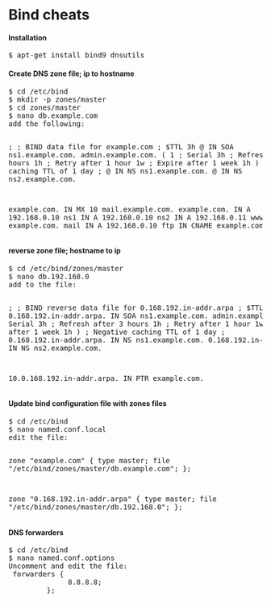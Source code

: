 Bind cheats
===========

<h4>Installation</h4>
<pre>
$ apt-get install bind9 dnsutils
</pre>

<h4>Create DNS zone file; ip to hostname</h4>
<pre>
$ cd /etc/bind
$ mkdir -p zones/master
$ cd zones/master
$ nano db.example.com
add the following: 

;
; BIND data file for example.com
;
$TTL    3h
@       IN      SOA     ns1.example.com. admin.example.com. (
                          1        ; Serial
                          3h       ; Refresh after 3 hours
                          1h       ; Retry after 1 hour
                          1w       ; Expire after 1 week
                          1h )     ; Negative caching TTL of 1 day
;
@       IN      NS      ns1.example.com.
@       IN      NS      ns2.example.com.


example.com.            IN      MX      10      mail.example.com.
example.com.            IN      A       192.168.0.10
ns1                     IN      A       192.168.0.10
ns2                     IN      A       192.168.0.11
www                     IN      CNAME   example.com.
mail                    IN      A       192.168.0.10
ftp                     IN      CNAME   example.com.
</pre>

<h4>reverse zone file; hostname to ip </h4>
<pre>
$ cd /etc/bind/zones/master
$ nano db.192.168.0
add to the file:

;
; BIND reverse data file for 0.168.192.in-addr.arpa
;
$TTL    604800
0.168.192.in-addr.arpa.      IN      SOA     ns1.example.com. admin.example.com. (
                          1         ; Serial
                          3h       ; Refresh after 3 hours
                          1h       ; Retry after 1 hour
                          1w       ; Expire after 1 week
                          1h )     ; Negative caching TTL of 1 day
;
0.168.192.in-addr.arpa.       IN      NS      ns1.example.com.
0.168.192.in-addr.arpa.       IN      NS      ns2.example.com.

10.0.168.192.in-addr.arpa.   IN      PTR      example.com.
</pre>

<h4>Update bind configuration file with zones files</h4>
<pre>
$ cd /etc/bind
$ nano named.conf.local
edit the file:

zone "example.com" {
       type master;
       file "/etc/bind/zones/master/db.example.com";
};

zone "0.168.192.in-addr.arpa" {
       type master;
       file "/etc/bind/zones/master/db.192.168.0";
};
</pre>


<h4>DNS forwarders</h4>
<pre>
$ cd /etc/bind
$ nano named.conf.options
Uncomment and edit the file:
 forwarders {
              8.8.8.8;
         };
</pre>










